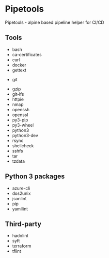 # Pipetools

Pipetools - alpine based pipeline helper for CI/CD

## Tools

- bash
- ca-certificates
- curl
- docker
- gettext
<!-- textlint-disable terminology -->
- git
<!-- textlint-enable terminology -->
- gzip
- git-lfs
- httpie
- nmap
- openssh
- openssl
- py3-pip
- py3-wheel
- python3
- python3-dev
- rsync
- shellcheck
- sshfs
- tar
- tzdata

## Python 3 packages

- azure-cli
- dos2unix
- jsonlint
- pip
- yamllint

## Third-party

- hadolint
- syft
- terraform
- tflint
